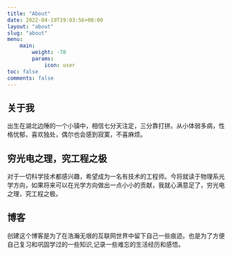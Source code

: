 ```yaml
---
title: "About"
date: 2022-04-19T19:03:56+08:00
layout: "about"
slug: "about"
menu:
    main:
        weight: -70
        params: 
            icon: user
toc: false
comments: false
---
```

## 关于我
出生在湖北边陲的一个小镇中，相信七分天注定，三分靠打拼。从小体弱多病，性格忧郁，喜欢独处，偶尔也会感到寂寞，不喜麻烦。
## 穷光电之理，究工程之极
对于一切科学技术都感兴趣，希望成为一名有技术的工程师。今将就读于物理系光学方向，如果将来可以在光学方向做出一点小小的贡献，我就心满意足了，穷光电之理，究工程之极。
## 博客
创建这个博客是为了在浩瀚无垠的互联网世界中留下自己一些痕迹。也是为了方便自己复习和巩固学过的一些知识,记录一些难忘的生活经历和感悟。


